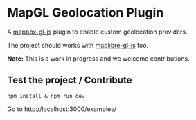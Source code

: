 # MapGL Geolocation Plugin

A [mapbox-gl-js](https://github.com/mapbox/mapbox-gl-js) plugin to enable custom geolocation providers.

The project should works with [maplibre-gl-js](https://github.com/maplibre/maplibre-gl-js) too.

__Note:__ This is a work in progress and we welcome contributions.


## Test the project / Contribute

    npm install & npm run dev

Go to http://localhost:3000/examples/
